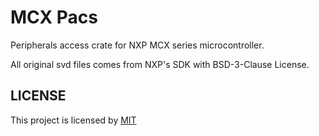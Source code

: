 # MCX Pacs

Peripherals access crate for NXP MCX series microcontroller.

All original svd files comes from NXP's SDK with BSD-3-Clause License.

## LICENSE

This project is licensed by [MIT](./LICENSE)
